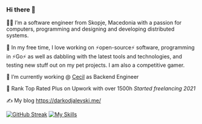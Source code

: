 ### Hi there 👋

 👨‍💻 I’m a software engineer from Skopje, Macedonia with a passion for computers, programming and designing and developing distributed systems.
 
🌱 In my free time, I love working on ⚡open-source⚡ software, programming in ⚡Go⚡ as well as dabbling with the latest tools and technologies, and testing new stuff out on my pet projects. I am also a competitive gamer. 
 
 🔭 I’m currently working @ [Cecil](https://www.cecil.earth) as Backend Engineer 

 🔭 Rank Top Rated Plus on Upwork with over 1500h *Started freelancing 2021*
 
✍️ My blog https://darkodjalevski.me/ 

[![GitHub Streak](https://streak-stats.demolab.com?user=Dzalevski&theme=dark&hide_border=true)](https://git.io/streak-stats) [![My Skills](https://skillicons.dev/icons?i=go,aws,gcp,cloudflare,kubernetes,postgres&perline=3)](https://skillicons.dev)
<!--https://darkodjalevski.me/
**Dzalevski/Dzalevski** is a ✨ _special_ ✨ repository because its `README.md` (this file) appears on your GitHub profile.

Here are some ideas to get you started:

- 🔭 I’m currently working on ...
- 🌱 I’m currently learning ...
- 👯 I’m looking to collaborate on ...
- 🤔 I’m looking for help with ...
- 💬 Ask me about ...
- 📫 How to reach me: ...
- 😄 Pronouns: ...
- ⚡ Fun fact: ...
-->
